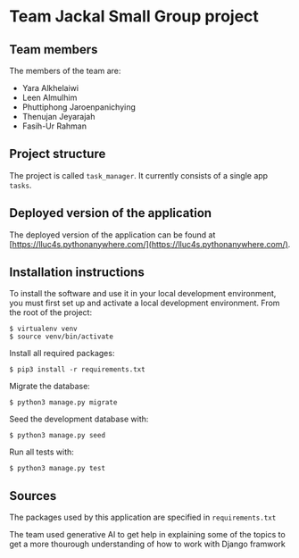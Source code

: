 # Team Jackal Small Group project

## Team members
The members of the team are:
- Yara Alkhelaiwi
- Leen Almulhim
- Phuttiphong Jaroenpanichying
- Thenujan Jeyarajah
- Fasih-Ur Rahman

## Project structure
The project is called `task_manager`.  It currently consists of a single app `tasks`.

## Deployed version of the application
The deployed version of the application can be found at [https://lluc4s.pythonanywhere.com/](https://lluc4s.pythonanywhere.com/).

## Installation instructions
To install the software and use it in your local development environment, you must first set up and activate a local development environment.  From the root of the project:

```
$ virtualenv venv
$ source venv/bin/activate
```

Install all required packages:

```
$ pip3 install -r requirements.txt
```

Migrate the database:

```
$ python3 manage.py migrate
```

Seed the development database with:

```
$ python3 manage.py seed
```

Run all tests with:
```
$ python3 manage.py test
```

## Sources
The packages used by this application are specified in `requirements.txt`

The team used generative AI to get help in explaining some of the topics to get a more thourough understanding of how to work with Django framwork
